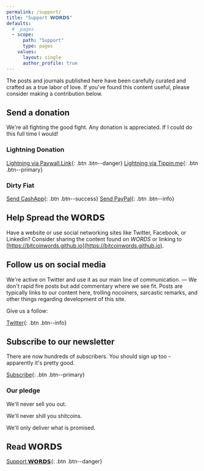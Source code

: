 ```yaml
---
permalink: /support/
title: "Support 𝗪𝗢𝗥𝗗𝗦"
defaults:
  # _pages
  - scope:
      path: "Support"
      type: pages
    values:
      layout: single
      author_profile: true
---
```


The posts and journals published here have been carefully curated and crafted as a true labor of love. If you've found this content useful, please consider making a contribution below.

## Send a donation
We're all fighting the good fight. Any donation is appreciated. If I could do this full time I would!

### Lightning Donation

[<i class="fas fa-bolt"></i> Lightning via Paywall.Link](https://paywall.link/to/thanks){: .btn .btn--danger} [<i class="fas fa-bolt"></i> Lightning via Tippin.me](https://tippin.me/@_joerodgers){: .btn .btn--primary}

### Dirty Fiat

[<i class="fas fa-money-check-alt"></i> Send CashApp](https://cash.app/$joerodgers76){: .btn .btn--success} [<i class="fab fa-paypal"></i> Send PayPal](https://www.paypal.me/bucwolfser){: .btn .btn--info}

## Help Spread the 𝗪𝗢𝗥𝗗𝗦

Have a website or use social networking sites like Twitter, Facebook, or LinkedIn? Consider sharing the content found on *WORDS* or linking to [https://bitcoinwords.github.io](https://bitcoinwords.github.io).

## Follow us on social media

We're active on Twitter and use it as our main line of communication. — We don't rapid fire posts but add commentary where we see fit. Posts are typically links to our content here, trolling nocoiners, sarcastic remarks, and other things regarding development of this site.

Give us a follow:

[<i class="fab fa-twitter"></i> Twitter](https://twitter.com/_bitcoinwords){: .btn .btn--info}

## Subscribe to our newsletter

There are now hundreds of subscribers. You should sign up too - apparently it's pretty good.

[Subscribe](https://mailchi.mp/59e9fda5b387/words){: .btn .btn--primary}

### Our pledge

<i class="fas fa-check-square"></i> We'll never sell you out.

<i class="fas fa-check-square"></i> We'll never shill you shitcoins.

<i class="fas fa-check-square"></i> We'll only deliver what is promised.

## Read 𝗪𝗢𝗥𝗗𝗦


[<i class="fas fa-bolt"></i> Support 𝗪𝗢𝗥𝗗𝗦](https://bitcoinwords.github.io/support/){: .btn .btn--danger}
